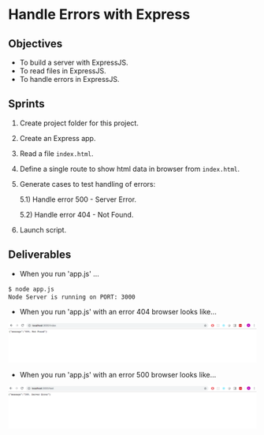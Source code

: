 # Handle Errors with Express

## Objectives

- To build a server with ExpressJS.
- To read files in ExpressJS.
- To handle errors in ExpressJS.

## Sprints

1) Create project folder for this project.

2) Create an Express app.

3) Read a file `index.html`.

4) Define a single route to show html data in browser from `index.html`.

5) Generate cases to test handling of errors:

    5.1)  Handle error 500 - Server Error.

    5.2) Handle error 404 - Not Found.

6)  Launch script.

## Deliverables

- When you run 'app.js' …

```
$ node app.js
Node Server is running on PORT: 3000
```

- When you run 'app.js' with an error 404 browser looks like…

![](images/handle-errors-01.png)

- When you run 'app.js' with an error 500 browser looks like…

![](images/handle-errors-02.png)

